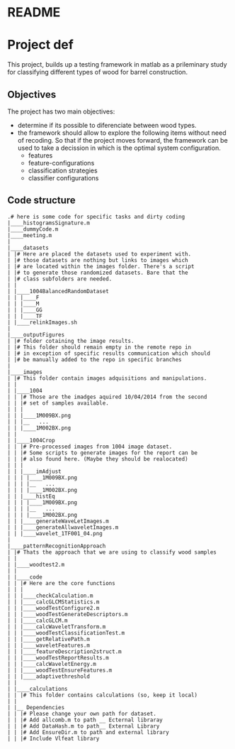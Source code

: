 # README
# Project def
This project, builds up a testing framework in matlab as a prileminary study for classifying different types of wood for barrel construction. 

## Objectives
The project has two main objectives: 
* determine if its possible to diferenciate between wood types.
* the framework should allow to explore the following items without need of recoding. So that if the project moves forward, the framework can be used to take a decission in which is the optimal system configuration. 
  * features
  * feature-configurations
  * classification strategies
  * classifier configurations


## Code structure
```
.# here is some code for specific tasks and dirty coding
|____histogramsSignature.m
|____dummyCode.m
|____meeting.m
|
|____datasets
| |# Here are placed the datasets used to experiment with.
| |# those datasets are nothing but links to images which
| |# are located within the images folder. There's a script
| |# to generate those randomized datasets. Bare that the
| |# class subfolders are needed.
| |
| |____1004BalancedRandomDataset
| | |____F
| | |____M
| | |____GG
| | |____TF
| |____relinkImages.sh
|
|____outputFigures
| |# folder cotaining the image results.
| |# This folder should remain empty in the remote repo in
| |# in exception of specific results communication which should
| |# be manually added to the repo in specific branches
|
|____images
| |# This folder contain images adquisitions and manipulations.
| |
| |____1004
| | |# Those are the imadges aquired 10/04/2014 from the second
| | |# set of samples available.
| | |
| | |____1M009BX.png
| | |__   ...
| | |____1M002BX.png
| | 
| |____1004Crop
| | |# Pre-processed images from 1004 image dataset.
| | |# Some scripts to generate images for the report can be
| | |# also found here. (Maybe they should be realocated)
| | |
| | |____imAdjust
| | | |____1M009BX.png
| | | |__   ...
| | | |____1M002BX.png
| | |____histEq
| | | |____1M009BX.png
| | | |__   ...
| | | |____1M002BX.png
| | |____generateWaveLetImages.m
| | |____generateAllwaveletImages.m
| | |____wavelet_1TF001_04.png
|
|____patternRecognitionApproach
| |# Thats the approach that we are using to classify wood samples
| |
| |____woodtest2.m
| |
| |____code
| | |# Here are the core functions
| | |
| | |____checkCalculation.m
| | |____calcGLCMStatistics.m
| | |____woodTestConfigure2.m
| | |____woodTestGenerateDescriptors.m
| | |____calcGLCM.m
| | |____calcWaveletTransform.m
| | |____woodTestClassificationTest.m
| | |____getRelativePath.m
| | |____waveletFeatures.m
| | |____featureDescription2struct.m
| | |____woodTestReportResults.m
| | |____calcWaveletEnergy.m
| | |____woodTestEnsureFeatures.m
| | |____adaptivethreshold
| |
| |____calculations
| | |# This folder contains calculations (so, keep it local)
| |
| |__ Dependencies
| | |# Please change your own path for dataset.
| | |# Add allcomb.m to path __ Ecternal libraray
| | |# Add DataHash.m to path__ External Library
| | |# Add EnsureDir.m to path and external library
| | |# Include Vlfeat library
```
